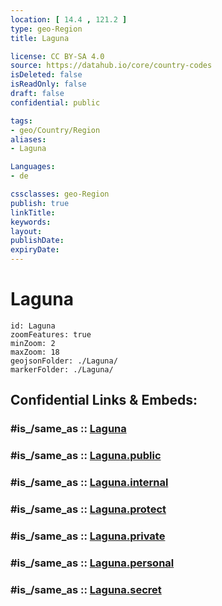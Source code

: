```yaml
---
location: [ 14.4 , 121.2 ] 
type: geo-Region
title: Laguna

license: CC BY-SA 4.0
source: https://datahub.io/core/country-codes
isDeleted: false
isReadOnly: false
draft: false
confidential: public

tags:
- geo/Country/Region
aliases:
- Laguna

Languages:
- de

cssclasses: geo-Region
publish: true
linkTitle: 
keywords: 
layout: 
publishDate: 
expiryDate: 
---
```


# Laguna

```leaflet
id: Laguna
zoomFeatures: true 
minZoom: 2 
maxZoom: 18
geojsonFolder: ./Laguna/
markerFolder: ./Laguna/
```


## Confidential Links & Embeds: 

### #is_/same_as :: [Laguna](/_Standards/Earth/Continent/Asia/Asia~South~East/Malay_Archipelago/Philippines/Regions~Philippines/Laguna.md) 

### #is_/same_as :: [Laguna.public](/_public/Earth/Continent/Asia/Asia~South~East/Malay_Archipelago/Philippines/Regions~Philippines/Laguna.public.md) 

### #is_/same_as :: [Laguna.internal](/_internal/Earth/Continent/Asia/Asia~South~East/Malay_Archipelago/Philippines/Regions~Philippines/Laguna.internal.md) 

### #is_/same_as :: [Laguna.protect](/_protect/Earth/Continent/Asia/Asia~South~East/Malay_Archipelago/Philippines/Regions~Philippines/Laguna.protect.md) 

### #is_/same_as :: [Laguna.private](/_private/Earth/Continent/Asia/Asia~South~East/Malay_Archipelago/Philippines/Regions~Philippines/Laguna.private.md) 

### #is_/same_as :: [Laguna.personal](/_personal/Earth/Continent/Asia/Asia~South~East/Malay_Archipelago/Philippines/Regions~Philippines/Laguna.personal.md) 

### #is_/same_as :: [Laguna.secret](/_secret/Earth/Continent/Asia/Asia~South~East/Malay_Archipelago/Philippines/Regions~Philippines/Laguna.secret.md)

